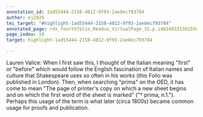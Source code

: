 ```yaml
---
annotation_id: 1ad55444-2158-4812-9f93-2ae8ec793784
author: ej2929
tei_target: "#highlight-1ad55444-2158-4812-9f93-2ae8ec793784"
annotated_page: rdx_fourthfolio_Readux_VirtualPage_15.p.idm140331382550000
page_index: 14
target: highlight-1ad55444-2158-4812-9f93-2ae8ec793784

---
```

Lauren Valice: When I first saw this, I thought of the Italian meaning "first" or "before" which would follow the English fascination of Italian names and culture that Shakespeare uses so often in his works (this Folio was published in London). Then, when searching "prima" on the OED, it has come to mean "The page of printer's copy on which a new sheet begins and on which the first word of the sheet is marked" ("† prima, n.1."). Perhaps this usage of the term is what later (circa 1800s) became common usage for proofs and publication.